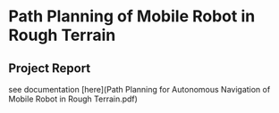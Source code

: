 # Path Planning of Mobile Robot in Rough Terrain

## Project Report
see documentation [here](Path Planning for Autonomous Navigation of Mobile Robot in Rough Terrain.pdf)
